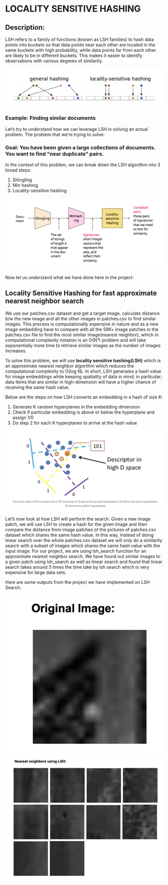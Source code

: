 # LOCALITY SENSITIVE HASHING

## Description: 
LSH refers to a family of functions (known as LSH families) to hash data points into buckets so that data points near each other are located in the same buckets with high probability, while data points far from each other are likely to be in different buckets. This makes it easier to identify observations with various degrees of similarity.

![image](https://github.com/Zaid9597/Locality-Sensitive-Hashing/blob/main/readme.md-images/Screen%20Shot%202022-03-05%20at%209.33.49%20AM.png)

### Example: Finding similar documents
Let’s try to understand how we can leverage LSH in solving an actual problem. The problem that we’re trying to solve:
### Goal: You have been given a large collections of documents. You want to find “near duplicate” pairs.
In the context of this problem, we can break down the LSH algorithm into 3 broad steps:
1. Shingling
2. Min hashing
3. Locality-sensitive hashing

![image](https://github.com/Zaid9597/Locality-Sensitive-Hashing/blob/main/readme.md-images/Screen%20Shot%202022-03-05%20at%209.39.25%20AM.png)

Now let us understand what we have done here in the project:

## Locality Sensitive Hashing for fast approximate nearest neighbor search

We use our patches.csv dataset and get a target image, calculate distance b/w the new image and all the other images in patches.csv to find similar images. This process is computationally expensive in nature and as a new image embedding have to compare with all the 59K+ image patches in the patches.csv file to find the most similar image(nearest neighbor), which in computational complexity notation is an O(N²) problem and will take exponentially more time to retrieve similar images as the number of images increases.

To solve this problem, we will use **locality sensitive hashing(LSH)** which is an approximate nearest neighbor algorithm which reduces the computational complexity to O(log N). In short, LSH generates a hash value for image embeddings while keeping spatiality of data in mind; in particular; data items that are similar in high-dimension will have a higher chance of receiving the same hash value.

Below are the steps on how LSH converts an embedding in a hash of size K-
1. Generate K random hyperplanes in the embedding dimension
2. Check if particular embedding is above or below the hyperplane and assign 1/0
3. Do step 2 for each K hyperplanes to arrive at the hash value

![image](https://github.com/Zaid9597/Locality-Sensitive-Hashing/blob/main/readme.md-images/Screen%20Shot%202022-03-05%20at%209.44.41%20AM.png)

Let’s now look at how LSH will perform the search. Given a new image patch, we will use LSH to create a hash for the given image and then compare the distance from image patches of the pictures of patches.csv dataset which shares the same hash value. In this way, instead of doing linear search over the whole patches.csv dataset we will only do a similarity search with a subset of images which shares the same hash value with the input image. For our project, we are using lsh_search function for an approximate nearest neighbor search. We have found out similar images to a given patch using lsh_search as well as linear search and found that linear search takes around 3 times the time take by lsh search which is very expensive for large data sets.

Here are some outputs from the project we have implemented on LSH Search:

![image](https://github.com/Zaid9597/Locality-Sensitive-Hashing/blob/main/readme.md-images/Screen%20Shot%202022-03-05%20at%209.47.55%20AM.png)
![image](https://github.com/Zaid9597/Locality-Sensitive-Hashing/blob/main/readme.md-images/Screen%20Shot%202022-03-05%20at%209.48.03%20AM.png)
